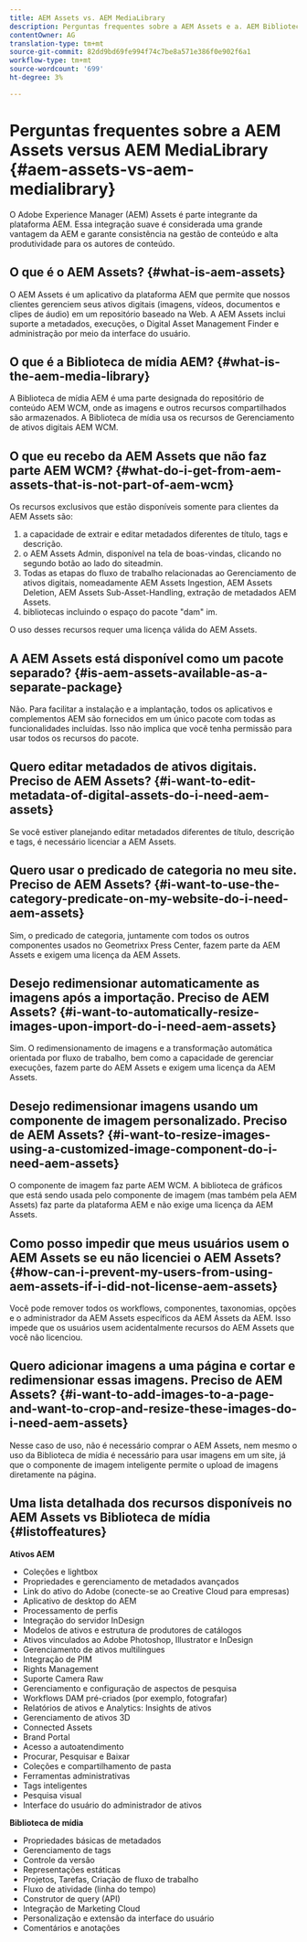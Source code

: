 ```yaml
---
title: AEM Assets vs. AEM MediaLibrary
description: Perguntas frequentes sobre a AEM Assets e a. AEM Biblioteca de mídia, incluindo diferenças entre os dois.
contentOwner: AG
translation-type: tm+mt
source-git-commit: 82dd9bd69fe994f74c7be8a571e386f0e902f6a1
workflow-type: tm+mt
source-wordcount: '699'
ht-degree: 3%

---
```



# Perguntas frequentes sobre a AEM Assets versus AEM MediaLibrary {#aem-assets-vs-aem-medialibrary}

O Adobe Experience Manager (AEM) Assets é parte integrante da plataforma AEM. Essa integração suave é considerada uma grande vantagem da AEM e garante consistência na gestão de conteúdo e alta produtividade para os autores de conteúdo.

## O que é o AEM Assets? {#what-is-aem-assets}

O AEM Assets é um aplicativo da plataforma AEM que permite que nossos clientes gerenciem seus ativos digitais (imagens, vídeos, documentos e clipes de áudio) em um repositório baseado na Web. A AEM Assets inclui suporte a metadados, execuções, o Digital Asset Management Finder e administração por meio da interface do usuário.

## O que é a Biblioteca de mídia AEM? {#what-is-the-aem-media-library}

A Biblioteca de mídia AEM é uma parte designada do repositório de conteúdo AEM WCM, onde as imagens e outros recursos compartilhados são armazenados. A Biblioteca de mídia usa os recursos de Gerenciamento de ativos digitais AEM WCM.

## O que eu recebo da AEM Assets que não faz parte AEM WCM? {#what-do-i-get-from-aem-assets-that-is-not-part-of-aem-wcm}

Os recursos exclusivos que estão disponíveis somente para clientes da AEM Assets são:

1. a capacidade de extrair e editar metadados diferentes de título, tags e descrição.
1. o AEM Assets Admin, disponível na tela de boas-vindas, clicando no segundo botão ao lado do siteadmin.
1. Todas as etapas do fluxo de trabalho relacionadas ao Gerenciamento de ativos digitais, nomeadamente AEM Assets Ingestion, AEM Assets Deletion, AEM Assets Sub-Asset-Handling, extração de metadados AEM Assets.
1. bibliotecas incluindo o espaço do pacote &quot;dam&quot; im.

O uso desses recursos requer uma licença válida do AEM Assets.

## A AEM Assets está disponível como um pacote separado? {#is-aem-assets-available-as-a-separate-package}

Não. Para facilitar a instalação e a implantação, todos os aplicativos e complementos AEM são fornecidos em um único pacote com todas as funcionalidades incluídas. Isso não implica que você tenha permissão para usar todos os recursos do pacote.

## Quero editar metadados de ativos digitais. Preciso de AEM Assets? {#i-want-to-edit-metadata-of-digital-assets-do-i-need-aem-assets}

Se você estiver planejando editar metadados diferentes de título, descrição e tags, é necessário licenciar a AEM Assets.

## Quero usar o predicado de categoria no meu site. Preciso de AEM Assets? {#i-want-to-use-the-category-predicate-on-my-website-do-i-need-aem-assets}

Sim, o predicado de categoria, juntamente com todos os outros componentes usados no Geometrixx Press Center, fazem parte da AEM Assets e exigem uma licença da AEM Assets.

## Desejo redimensionar automaticamente as imagens após a importação. Preciso de AEM Assets? {#i-want-to-automatically-resize-images-upon-import-do-i-need-aem-assets}

Sim. O redimensionamento de imagens e a transformação automática orientada por fluxo de trabalho, bem como a capacidade de gerenciar execuções, fazem parte do AEM Assets e exigem uma licença da AEM Assets.

## Desejo redimensionar imagens usando um componente de imagem personalizado. Preciso de AEM Assets? {#i-want-to-resize-images-using-a-customized-image-component-do-i-need-aem-assets}

O componente de imagem faz parte AEM WCM. A biblioteca de gráficos que está sendo usada pelo componente de imagem (mas também pela AEM Assets) faz parte da plataforma AEM e não exige uma licença da AEM Assets.

## Como posso impedir que meus usuários usem o AEM Assets se eu não licenciei o AEM Assets? {#how-can-i-prevent-my-users-from-using-aem-assets-if-i-did-not-license-aem-assets}

Você pode remover todos os workflows, componentes, taxonomias, opções e o administrador da AEM Assets específicos da AEM Assets da AEM. Isso impede que os usuários usem acidentalmente recursos do AEM Assets que você não licenciou.

## Quero adicionar imagens a uma página e cortar e redimensionar essas imagens. Preciso de AEM Assets? {#i-want-to-add-images-to-a-page-and-want-to-crop-and-resize-these-images-do-i-need-aem-assets}

Nesse caso de uso, não é necessário comprar o AEM Assets, nem mesmo o uso da Biblioteca de mídia é necessário para usar imagens em um site, já que o componente de imagem inteligente permite o upload de imagens diretamente na página.

## Uma lista detalhada dos recursos disponíveis no AEM Assets vs Biblioteca de mídia {#listoffeatures}

**Ativos AEM**

* Coleções e lightbox
* Propriedades e gerenciamento de metadados avançados
* Link do ativo do Adobe (conecte-se ao Creative Cloud para empresas)
* Aplicativo de desktop do AEM
* Processamento de perfis
* Integração do servidor InDesign
* Modelos de ativos e estrutura de produtores de catálogos
* Ativos vinculados ao Adobe Photoshop, Illustrator e InDesign
* Gerenciamento de ativos multilíngues
* Integração de PIM
* Rights Management
* Suporte Camera Raw
* Gerenciamento e configuração de aspectos de pesquisa
* Workflows DAM pré-criados (por exemplo, fotografar)
* Relatórios de ativos e Analytics: Insights de ativos
* Gerenciamento de ativos 3D
* Connected Assets
* Brand Portal
* Acesso a autoatendimento
* Procurar, Pesquisar e Baixar
* Coleções e compartilhamento de pasta
* Ferramentas administrativas
* Tags inteligentes
* Pesquisa visual
* Interface do usuário do administrador de ativos

**Biblioteca de mídia**

* Propriedades básicas de metadados
* Gerenciamento de tags
* Controle da versão
* Representações estáticas
* Projetos, Tarefas, Criação de fluxo de trabalho
* Fluxo de atividade (linha do tempo)
* Construtor de query (API)
* Integração de Marketing Cloud
* Personalização e extensão da interface do usuário
* Comentários e anotações